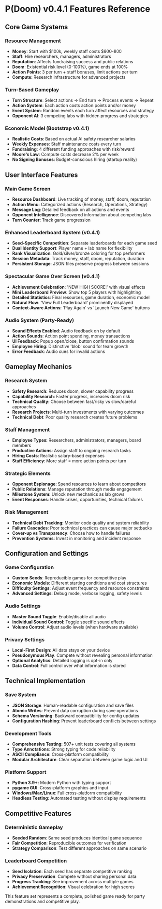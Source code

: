 # P(Doom) v0.4.1 Features Reference

## Core Game Systems

### Resource Management
- **Money**: Start with $100k, weekly staff costs $600-800
- **Staff**: Hire researchers, managers, administrators
- **Reputation**: Affects fundraising success and public relations
- **Doom**: Existential risk level (0-100%), game ends at 100%
- **Action Points**: 3 per turn + staff bonuses, limit actions per turn
- **Compute**: Research infrastructure for advanced projects

### Turn-Based Gameplay
- **Turn Structure**: Select actions -> End turn -> Process events -> Repeat
- **Action System**: Each action costs action points and/or money
- **Event System**: Random events each turn affect resources and strategy
- **Opponent AI**: 3 competing labs with hidden progress and strategies

### Economic Model (Bootstrap v0.4.1)
- **Realistic Costs**: Based on actual AI safety researcher salaries
- **Weekly Expenses**: Staff maintenance costs every turn
- **Fundraising**: 4 different funding approaches with risk/reward
- **Moore's Law**: Compute costs decrease 2% per week
- **No Signing Bonuses**: Budget-conscious hiring (startup reality)

## User Interface Features

### Main Game Screen
- **Resource Dashboard**: Live tracking of money, staff, doom, reputation
- **Action Menu**: Categorized actions (Research, Operations, Strategy)
- **Message Log**: Detailed feedback on all actions and events
- **Opponent Intelligence**: Discovered information about competing labs
- **Turn Counter**: Track game progression

### Enhanced Leaderboard System (v0.4.1)
- **Seed-Specific Competition**: Separate leaderboards for each game seed
- **Dual Identity Support**: Player name + lab name for flexibility
- **Rank Visualization**: Gold/silver/bronze coloring for top performers
- **Session Metadata**: Track money, staff, doom, reputation, duration
- **Persistent Storage**: JSON files preserve progress between sessions

### Spectacular Game Over Screen (v0.4.1)
- **Achievement Celebration**: 'NEW HIGH SCORE!' with visual effects
- **Mini Leaderboard Preview**: Show top 5 players with highlighting
- **Detailed Statistics**: Final resources, game duration, economic model
- **Natural Flow**: 'View Full Leaderboard' prominently displayed
- **Context-Aware Actions**: 'Play Again' vs 'Launch New Game' buttons

### Audio System (Party-Ready)
- **Sound Effects Enabled**: Audio feedback on by default
- **Action Sounds**: Action point spending, money transactions
- **UI Feedback**: Popup open/close, button confirmation sounds
- **Employee Hiring**: Distinctive 'blob' sound for team growth
- **Error Feedback**: Audio cues for invalid actions

## Gameplay Mechanics

### Research System
- **Safety Research**: Reduces doom, slower capability progress
- **Capability Research**: Faster progress, increases doom risk
- **Technical Quality**: Choose between fast/risky vs slow/careful approaches
- **Research Projects**: Multi-turn investments with varying outcomes
- **Technical Debt**: Poor quality research creates future problems

### Staff Management
- **Employee Types**: Researchers, administrators, managers, board members
- **Productive Actions**: Assign staff to ongoing research tasks
- **Hiring Costs**: Realistic salary-based expenses
- **Staff Efficiency**: More staff = more action points per turn

### Strategic Elements
- **Opponent Espionage**: Spend resources to learn about competitors
- **Public Relations**: Manage reputation through media engagement
- **Milestone System**: Unlock new mechanics as lab grows
- **Event Responses**: Handle crises, opportunities, technical failures

### Risk Management
- **Technical Debt Tracking**: Monitor code quality and system reliability
- **Failure Cascades**: Poor technical practices can cause major setbacks
- **Cover-up vs Transparency**: Choose how to handle failures
- **Prevention Systems**: Invest in monitoring and incident response

## Configuration and Settings

### Game Configuration
- **Custom Seeds**: Reproducible games for competitive play
- **Economic Models**: Different starting conditions and cost structures
- **Difficulty Settings**: Adjust event frequency and resource constraints
- **Advanced Settings**: Debug mode, verbose logging, safety levels

### Audio Settings
- **Master Sound Toggle**: Enable/disable all audio
- **Individual Sound Control**: Toggle specific sound effects
- **Volume Control**: Adjust audio levels (when hardware available)

### Privacy Settings
- **Local-First Design**: All data stays on your device
- **Pseudonymous Play**: Compete without revealing personal information
- **Optional Analytics**: Detailed logging is opt-in only
- **Data Control**: Full control over what information is stored

## Technical Implementation

### Save System
- **JSON Storage**: Human-readable configuration and save files
- **Atomic Writes**: Prevent data corruption during save operations
- **Schema Versioning**: Backward compatibility for config updates
- **Configuration Hashing**: Prevent leaderboard conflicts between settings

### Development Tools
- **Comprehensive Testing**: 507+ unit tests covering all systems
- **Type Annotations**: Strong typing for code reliability
- **ASCII Compliance**: Cross-platform compatibility
- **Modular Architecture**: Clear separation between game logic and UI

### Platform Support
- **Python 3.9+**: Modern Python with typing support
- **pygame GUI**: Cross-platform graphics and input
- **Windows/Mac/Linux**: Full cross-platform compatibility
- **Headless Testing**: Automated testing without display requirements

## Competitive Features

### Deterministic Gameplay
- **Seeded Random**: Same seed produces identical game sequence
- **Fair Competition**: Reproducible outcomes for verification
- **Strategy Comparison**: Test different approaches on same scenario

### Leaderboard Competition
- **Seed Isolation**: Each seed has separate competitive ranking
- **Privacy Preservation**: Compete without sharing personal data
- **Progress Tracking**: See improvement across multiple games
- **Achievement Recognition**: Visual celebration for high scores

This feature set represents a complete, polished game ready for party demonstrations and competitive play.

